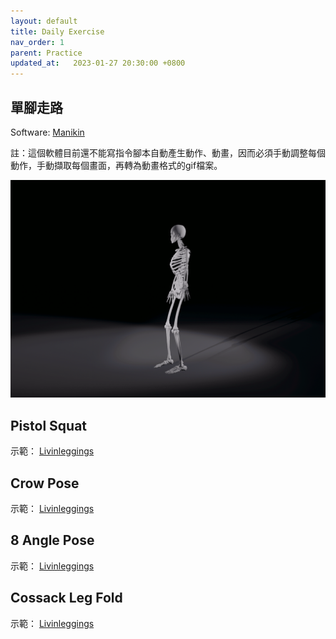 ```yaml
---
layout: default
title: Daily Exercise
nav_order: 1
parent: Practice
updated_at:   2023-01-27 20:30:00 +0800
---
```

## 單腳走路

Software: [Manikin](https://manikin.app/)

註：這個軟體目前還不能寫指令腳本自動產生動作、動畫，因而必須手動調整每個動作，手動擷取每個畫面，再轉為動畫格式的gif檔案。

![單腳走路](./DailyExercise/SingleLegWalking.gif)

## Pistol Squat

示範： [Livinleggings](https://youtu.be/FsRT083fQGg?t=163)

## Crow Pose

示範： [Livinleggings](https://youtu.be/PLbdPAA7sr4)

## 8 Angle Pose

示範： [Livinleggings](https://youtu.be/18dKpr1qznM)

## Cossack Leg Fold

示範： [Livinleggings](https://youtu.be/QrySowAxVrM?list=PLvN0AXu44HJ3oQwrTtxr84Sj4dfa9Elku&t=117)
